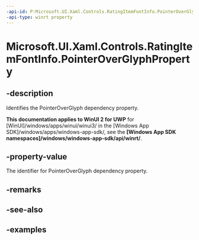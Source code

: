```yaml
---
-api-id: P:Microsoft.UI.Xaml.Controls.RatingItemFontInfo.PointerOverGlyphProperty
-api-type: winrt property
---
```

<!-- Property syntax.
public DependencyProperty PointerOverGlyphProperty { get; }
-->

# Microsoft.UI.Xaml.Controls.RatingItemFontInfo.PointerOverGlyphProperty


## -description

Identifies the PointerOverGlyph dependency property.


**This documentation applies to WinUI 2 for UWP** for [WinUI]/windows/apps/winui/winui3/ in the [Windows App SDK]/windows/apps/windows-app-sdk/, see the **[Windows App SDK namespaces]/windows/windows-app-sdk/api/winrt/**.

## -property-value

The identifier for PointerOverGlyph dependency property.


## -remarks


## -see-also


## -examples


